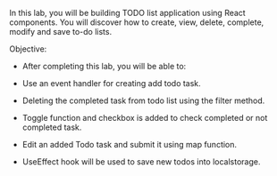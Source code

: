In this lab, you will be building TODO list application using React components. You will discover how to create, view, delete, complete, modify and save to-do lists.

Objective:

- After completing this lab, you will be able to:

- Use an event handler for creating add todo task.

- Deleting the completed task from todo list using the filter method.

- Toggle function and checkbox is added to check completed or not completed task.

- Edit an added Todo task and submit it using map function.

- UseEffect hook will be used to save new todos into localstorage.
